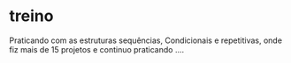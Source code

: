 # treino
Praticando com as estruturas sequências, Condicionais e repetitivas, onde fiz mais de 15 projetos e continuo praticando ....
